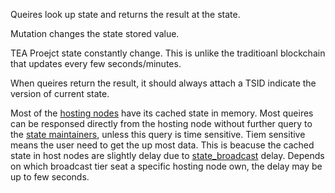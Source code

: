 Queires look up state and returns the result at the state. 

Mutation changes the state stored value.

TEA Proejct state constantly change. This is unlike the traditioanl blockchain that updates every few seconds/minutes. 

When queires return the result, it should always attach a TSID indicate the version of current state.

Most of the [ hosting nodes](hosting_nodes.md) have its cached state in memory. Most queires can be responsed directly from the hosting node without further query to the [ state maintainers](state_maintainers.md), unless this query is time sensitive. Tiem sensitive means the user need to get the up most data. This is beacuse the cached state in host nodes are slightly delay due to [state_broadcast](state_broadcast.md) delay. Depends on which broadcast tier seat a specific hosting node own, the delay may be up to few seconds. 
